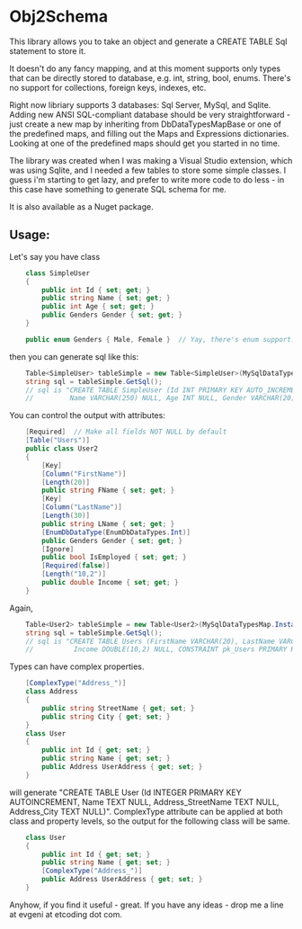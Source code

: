 ﻿Obj2Schema
==========


This library allows you to take an object and generate a CREATE TABLE Sql statement to store it.

It doesn't do any fancy mapping, and at this moment supports only types that can be directly stored to database, e.g. int, string, bool, enums.
There's no support for collections, foreign keys, indexes, etc.

Right now libriary supports 3 databases: Sql Server, MySql, and Sqlite. Adding new ANSI SQL-compliant database should be very straightforward - 
just create a new map by inheriting from DbDataTypesMapBase or one of the predefined maps, and filling out the Maps and Expressions dictionaries.
Looking at one of the predefined maps should get you started in no time.

The library was created when I was making a Visual Studio extension, which was using Sqlite, and I needed a few tables to store some simple classes.
I guess i'm starting to get lazy, and prefer to write more code to do less - in this case have something to generate SQL schema for me.

It is also available as a Nuget package.


Usage:
------

Let's say you have class

```csharp
    class SimpleUser
    {
        public int Id { set; get; }
        public string Name { set; get; }
        public int Age { set; get; }
        public Genders Gender { set; get; }
    }

    public enum Genders { Male, Female }  // Yay, there's enum support! Take that, EF!
```

then you can generate sql like this:

```csharp
	Table<SimpleUser> tableSimple = new Table<SimpleUser>(MySqlDataTypesMap.Instance);
	string sql = tableSimple.GetSql();
	// sql is "CREATE TABLE SimpleUser (Id INT PRIMARY KEY AUTO_INCREMENT, 
	//         Name VARCHAR(250) NULL, Age INT NULL, Gender VARCHAR(20) NULL)"
```


You can control the output with attributes:

```csharp
    [Required]  // Make all fields NOT NULL by default
    [Table("Users")]
    public class User2
    {
        [Key]
        [Column("FirstName")]
        [Length(20)]
        public string FName { set; get; }
        [Key]
        [Column("LastName")]
        [Length(30)]
        public string LName { set; get; }
        [EnumDbDataType(EnumDbDataTypes.Int)]
        public Genders Gender { set; get; }
        [Ignore]
        public bool IsEmployed { set; get; }
        [Required(false)]
        [Length("10,2")]
        public double Income { set; get; }
    }
```

Again,

```csharp
	Table<User2> tableSimple = new Table<User2>(MySqlDataTypesMap.Instance);
	string sql = tableSimple.GetSql();
	// sql is "CREATE TABLE Users (FirstName VARCHAR(20), LastName VARCHAR(30), Gender INT NOT NULL, 
	//			Income DOUBLE(10,2) NULL, CONSTRAINT pk_Users PRIMARY KEY (FirstName, LastName))"
```

Types can have complex properties.

```csharp
    [ComplexType("Address_")]
    class Address
    {
        public string StreetName { get; set; }
        public string City { get; set; }
    }
    class User
    {
        public int Id { get; set; }
        public string Name { get; set; }
        public Address UserAddress { get; set; }
    }
```

will generate "CREATE TABLE User (Id INTEGER PRIMARY KEY AUTOINCREMENT, Name TEXT NULL, Address_StreetName TEXT NULL, Address_City TEXT NULL)".
ComplexType attribute can be applied at both class and property levels, so the output for the following class will be same.

```csharp
    class User
    {
        public int Id { get; set; }
        public string Name { get; set; }
		[ComplexType("Address_")]
        public Address UserAddress { get; set; }
    }
```


Anyhow, if you find it useful - great. If you have any ideas - drop me a line at evgeni at etcoding dot com.